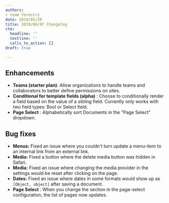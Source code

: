 ```yaml
---
authors:
- team forestry
date: 2019/05/29
title: 2019/06/07 Changelog
cta:
  headline: ''
  textline: ''
  calls_to_action: []
draft: true

---
```

## Enhancements

* **Teams (starter plan)**: Allow organizations to handle teams and collaborators to better define permissions on sites.
* **Conditional for template fields (alpha)** : Choose to conditionally render a field based on the value of a sibling field. Currently only works with two field types: Bool or Select field.
* **Page Select** : Alphabetically sort Documents in the "Page Select" dropdown.

## Bug fixes

* **Menus:** Fixed an issue where you couldn't turn update a menu-item to an internal link from an external link.
* **Media:** Fixed a button where the delete media button was hidden in Safari.
* **Media:** Fixed an issue where changing the media provider in the settings would be reset after clicking on the page.
* **Dates:** Fixed an issue where dates in some formats would show up as `[Object, object]` after saving a document.
* **Page Select** : When you change the section in the page-select configuration, the list of pages now updates.